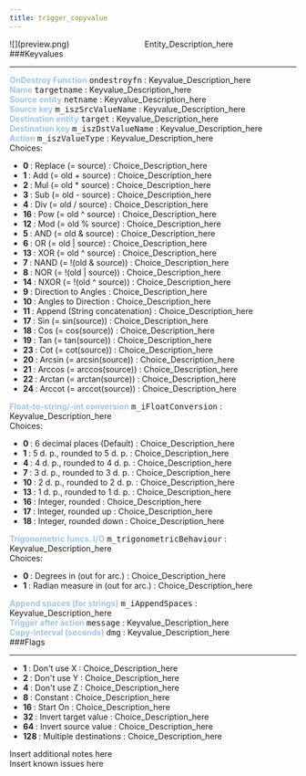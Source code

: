 ```yaml
---
title: trigger_copyvalue
---
```


<div class="container previewimg">
<div class="columns">
<div class="imagepadding column col-auto" markdown="1">![](preview.png)</div>
<div class="column">Entity_Description_here</div>
</div>
</div>
###Keyvalues
<hr>
<div class="entityentry" markdown="1">
<span style="color:#9fc5e8;"><b>OnDestroy Function</b></span> <kbd  class="tooltip" data-tooltip="string">ondestroyfn</kbd> :
Keyvalue_Description_here
</div>
<div class="entityentry" markdown="1">
<span style="color:#9fc5e8;"><b>Name</b></span> <kbd  class="tooltip" data-tooltip="target_source">targetname</kbd> :
Keyvalue_Description_here
</div>
<div class="entityentry" markdown="1">
<span style="color:#9fc5e8;"><b>Source entity</b></span> <kbd  class="tooltip" data-tooltip="target_destination">netname</kbd> :
Keyvalue_Description_here
</div>
<div class="entityentry" markdown="1">
<span style="color:#9fc5e8;"><b>Source key</b></span> <kbd  class="tooltip" data-tooltip="string">m_iszSrcValueName</kbd> :
Keyvalue_Description_here
</div>
<div class="entityentry" markdown="1">
<span style="color:#9fc5e8;"><b>Destination entity</b></span> <kbd  class="tooltip" data-tooltip="target_destination">target</kbd> :
Keyvalue_Description_here
</div>
<div class="entityentry" markdown="1">
<span style="color:#9fc5e8;"><b>Destination key</b></span> <kbd  class="tooltip" data-tooltip="string">m_iszDstValueName</kbd> :
Keyvalue_Description_here
</div>
<div class="entityentry" markdown="1">
<span style="color:#9fc5e8;"><b>Action</b></span> <kbd  class="tooltip" data-tooltip="choices">m_iszValueType</kbd> :
Keyvalue_Description_here
<div class="accordion">
<input type="checkbox" id="accordion-1" name="accordion-checkbox" hidden>
<label class="accordion-header" for="accordion-1">
<i class="icon icon-arrow-right mr-1"></i>
Choices:
</label>
<div class="accordion-body">
<ul>
<li><b>0 </b></span> : Replace (= source) : Choice_Description_here</li>
<li><b>1 </b></span> : Add (= old + source) : Choice_Description_here</li>
<li><b>2 </b></span> : Mul (= old * source) : Choice_Description_here</li>
<li><b>3 </b></span> : Sub (= old - source) : Choice_Description_here</li>
<li><b>4 </b></span> : Div (= old / source) : Choice_Description_here</li>
<li><b>16 </b></span> : Pow (= old ^ source) : Choice_Description_here</li>
<li><b>12 </b></span> : Mod (= old % source) : Choice_Description_here</li>
<li><b>5 </b></span> : AND (= old & source) : Choice_Description_here</li>
<li><b>6 </b></span> : OR (= old | source) : Choice_Description_here</li>
<li><b>13 </b></span> : XOR (= old ^ source) : Choice_Description_here</li>
<li><b>7 </b></span> : NAND (= !(old & source)) : Choice_Description_here</li>
<li><b>8 </b></span> : NOR (= !(old | source)) : Choice_Description_here</li>
<li><b>14 </b></span> : NXOR (= !(old ^ source)) : Choice_Description_here</li>
<li><b>9 </b></span> : Direction to Angles : Choice_Description_here</li>
<li><b>10 </b></span> : Angles to Direction : Choice_Description_here</li>
<li><b>11 </b></span> : Append (String concatenation) : Choice_Description_here</li>
<li><b>17 </b></span> : Sin (= sin(source)) : Choice_Description_here</li>
<li><b>18 </b></span> : Cos (= cos(source)) : Choice_Description_here</li>
<li><b>19 </b></span> : Tan (= tan(source)) : Choice_Description_here</li>
<li><b>23 </b></span> : Cot (= cot(source)) : Choice_Description_here</li>
<li><b>20 </b></span> : Arcsin (= arcsin(source)) : Choice_Description_here</li>
<li><b>21 </b></span> : Arccos (= arccos(source)) : Choice_Description_here</li>
<li><b>22 </b></span> : Arctan (= arctan(source)) : Choice_Description_here</li>
<li><b>24 </b></span> : Arccot (= arccot(source)) : Choice_Description_here</li>
</ul>
</div>
</div>
</div>
<div class="entityentry" markdown="1">
<span style="color:#9fc5e8;"><b>Float-to-string/-int conversion</b></span> <kbd  class="tooltip" data-tooltip="choices">m_iFloatConversion</kbd> :
Keyvalue_Description_here
<div class="accordion">
<input type="checkbox" id="accordion-2" name="accordion-checkbox" hidden>
<label class="accordion-header" for="accordion-2">
<i class="icon icon-arrow-right mr-1"></i>
Choices:
</label>
<div class="accordion-body">
<ul>
<li><b>0  </b></span> : 6 decimal places (Default) : Choice_Description_here</li>
<li><b>1  </b></span> : 5 d. p., rounded to 5 d. p. : Choice_Description_here</li>
<li><b>4  </b></span> : 4 d. p., rounded to 4 d. p. : Choice_Description_here</li>
<li><b>7  </b></span> : 3 d. p., rounded to 3 d. p. : Choice_Description_here</li>
<li><b>10 </b></span> : 2 d. p., rounded to 2 d. p. : Choice_Description_here</li>
<li><b>13 </b></span> : 1 d. p., rounded to 1 d. p. : Choice_Description_here</li>
<li><b>16 </b></span> : Integer, rounded : Choice_Description_here</li>
<li><b>17 </b></span> : Integer, rounded up : Choice_Description_here</li>
<li><b>18 </b></span> : Integer, rounded down : Choice_Description_here</li>
</ul>
</div>
</div>
</div>
<div class="entityentry" markdown="1">
<span style="color:#9fc5e8;"><b>Trigonometric funcs. I/O</b></span> <kbd  class="tooltip" data-tooltip="choices">m_trigonometricBehaviour</kbd> :
Keyvalue_Description_here
<div class="accordion">
<input type="checkbox" id="accordion-3" name="accordion-checkbox" hidden>
<label class="accordion-header" for="accordion-3">
<i class="icon icon-arrow-right mr-1"></i>
Choices:
</label>
<div class="accordion-body">
<ul>
<li><b>0 </b></span> : Degrees in (out for arc.) : Choice_Description_here</li>
<li><b>1 </b></span> : Radian measure in (out for arc.) : Choice_Description_here</li>
</ul>
</div>
</div>
</div>
<div class="entityentry" markdown="1">
<span style="color:#9fc5e8;"><b>Append spaces (for strings)</b></span> <kbd  class="tooltip" data-tooltip="integer">m_iAppendSpaces</kbd> :
Keyvalue_Description_here
</div>
<div class="entityentry" markdown="1">
<span style="color:#9fc5e8;"><b>Trigger after action</b></span> <kbd  class="tooltip" data-tooltip="target_destination">message</kbd> :
Keyvalue_Description_here
</div>
<div class="entityentry" markdown="1">
<span style="color:#9fc5e8;"><b>Copy-interval (seconds)</b></span> <kbd  class="tooltip" data-tooltip="string">dmg</kbd> :
Keyvalue_Description_here
</div>
###Flags
<hr>
<div class="entityflags">
<ul>
<li><b>1 </b></span> : Don't use X : Choice_Description_here</li>
<li><b>2 </b></span> : Don't use Y : Choice_Description_here</li>
<li><b>4 </b></span> : Don't use Z : Choice_Description_here</li>
<li><b>8 </b></span> : Constant : Choice_Description_here</li>
<li><b>16 </b></span> : Start On : Choice_Description_here</li>
<li><b>32 </b></span> : Invert target value : Choice_Description_here</li>
<li><b>64 </b></span> : Invert source value : Choice_Description_here</li>
<li><b>128 </b></span> : Multiple destinations : Choice_Description_here</li>
</ul>
</div>
<div class="notices blue">Insert additional notes here</div>
<div class="notices red">Insert known issues here</div>
